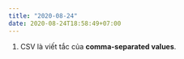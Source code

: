 ```yaml
---
title: "2020-08-24"
date: 2020-08-24T18:58:49+07:00
---
```


1. CSV là viết tắc của **comma-separated values**.
